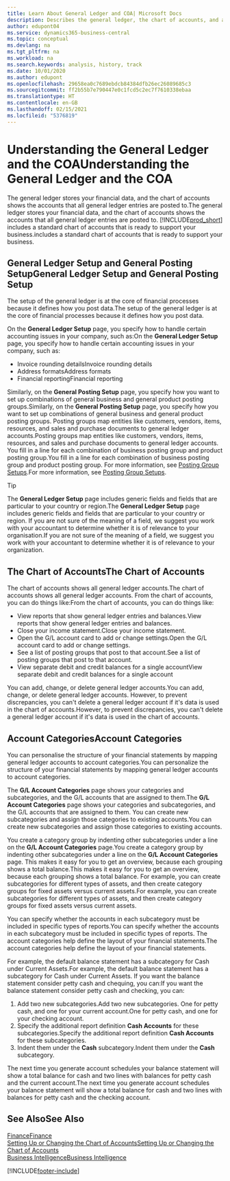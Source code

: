 ```yaml
---
title: Learn About General Ledger and COA| Microsoft Docs
description: Describes the general ledger, the chart of accounts, and account categories.
author: edupont04
ms.service: dynamics365-business-central
ms.topic: conceptual
ms.devlang: na
ms.tgt_pltfrm: na
ms.workload: na
ms.search.keywords: analysis, history, track
ms.date: 10/01/2020
ms.author: edupont
ms.openlocfilehash: 29658ea0c7689ebdcb84384dfb26ec26089685c3
ms.sourcegitcommit: ff2b55b7e790447e0c1fcd5c2ec7f7610338ebaa
ms.translationtype: HT
ms.contentlocale: en-GB
ms.lasthandoff: 02/15/2021
ms.locfileid: "5376819"
---
```

# <a name="understanding-the-general-ledger-and-the-coa"></a><span data-ttu-id="b2653-103">Understanding the General Ledger and the COA</span><span class="sxs-lookup"><span data-stu-id="b2653-103">Understanding the General Ledger and the COA</span></span>

<span data-ttu-id="b2653-104">The general ledger stores your financial data, and the chart of accounts shows the accounts that all general ledger entries are posted to.</span><span class="sxs-lookup"><span data-stu-id="b2653-104">The general ledger stores your financial data, and the chart of accounts shows the accounts that all general ledger entries are posted to.</span></span> [!INCLUDE[prod_short](includes/prod_short.md)] <span data-ttu-id="b2653-105">includes a standard chart of accounts that is ready to support your business.</span><span class="sxs-lookup"><span data-stu-id="b2653-105">includes a standard chart of accounts that is ready to support your business.</span></span>

## <a name="general-ledger-setup-and-general-posting-setup"></a><span data-ttu-id="b2653-106">General Ledger Setup and General Posting Setup</span><span class="sxs-lookup"><span data-stu-id="b2653-106">General Ledger Setup and General Posting Setup</span></span>

<span data-ttu-id="b2653-107">The setup of the general ledger is at the core of financial processes because it defines how you post data.</span><span class="sxs-lookup"><span data-stu-id="b2653-107">The setup of the general ledger is at the core of financial processes because it defines how you post data.</span></span>  

<span data-ttu-id="b2653-108">On the **General Ledger Setup** page, you specify how to handle certain accounting issues in your company, such as:</span><span class="sxs-lookup"><span data-stu-id="b2653-108">On the **General Ledger Setup** page, you specify how to handle certain accounting issues in your company, such as:</span></span>  

* <span data-ttu-id="b2653-109">Invoice rounding details</span><span class="sxs-lookup"><span data-stu-id="b2653-109">Invoice rounding details</span></span>  
* <span data-ttu-id="b2653-110">Address formats</span><span class="sxs-lookup"><span data-stu-id="b2653-110">Address formats</span></span>  
* <span data-ttu-id="b2653-111">Financial reporting</span><span class="sxs-lookup"><span data-stu-id="b2653-111">Financial reporting</span></span>  

<span data-ttu-id="b2653-112">Similarly, on the **General Posting Setup** page, you specify how you want to set up combinations of general business and general product posting groups.</span><span class="sxs-lookup"><span data-stu-id="b2653-112">Similarly, on the **General Posting Setup** page, you specify how you want to set up combinations of general business and general product posting groups.</span></span> <span data-ttu-id="b2653-113">Posting groups map entities like customers, vendors, items, resources, and sales and purchase documents to general ledger accounts.</span><span class="sxs-lookup"><span data-stu-id="b2653-113">Posting groups map entities like customers, vendors, items, resources, and sales and purchase documents to general ledger accounts.</span></span> <span data-ttu-id="b2653-114">You fill in a line for each combination of business posting group and product posting group.</span><span class="sxs-lookup"><span data-stu-id="b2653-114">You fill in a line for each combination of business posting group and product posting group.</span></span> <span data-ttu-id="b2653-115">For more information, see [Posting Group Setups](finance-posting-groups.md).</span><span class="sxs-lookup"><span data-stu-id="b2653-115">For more information, see [Posting Group Setups](finance-posting-groups.md).</span></span>  

> [!TIP]
> <span data-ttu-id="b2653-116">The **General Ledger Setup** page includes generic fields and fields that are particular to your country or region.</span><span class="sxs-lookup"><span data-stu-id="b2653-116">The **General Ledger Setup** page includes generic fields and fields that are particular to your country or region.</span></span> <span data-ttu-id="b2653-117">If you are not sure of the meaning of a field, we suggest you work with your accountant to determine whether it is of relevance to your organisation.</span><span class="sxs-lookup"><span data-stu-id="b2653-117">If you are not sure of the meaning of a field, we suggest you work with your accountant to determine whether it is of relevance to your organization.</span></span>  

## <a name="the-chart-of-accounts"></a><span data-ttu-id="b2653-118">The Chart of Accounts</span><span class="sxs-lookup"><span data-stu-id="b2653-118">The Chart of Accounts</span></span>

<span data-ttu-id="b2653-119">The chart of accounts shows all general ledger accounts.</span><span class="sxs-lookup"><span data-stu-id="b2653-119">The chart of accounts shows all general ledger accounts.</span></span> <span data-ttu-id="b2653-120">From the chart of accounts, you can do things like:</span><span class="sxs-lookup"><span data-stu-id="b2653-120">From the chart of accounts, you can do things like:</span></span>  

* <span data-ttu-id="b2653-121">View reports that show general ledger entries and balances.</span><span class="sxs-lookup"><span data-stu-id="b2653-121">View reports that show general ledger entries and balances.</span></span>  
* <span data-ttu-id="b2653-122">Close your income statement.</span><span class="sxs-lookup"><span data-stu-id="b2653-122">Close your income statement.</span></span>  
* <span data-ttu-id="b2653-123">Open the G/L account card to add or change settings.</span><span class="sxs-lookup"><span data-stu-id="b2653-123">Open the G/L account card to add or change settings.</span></span>  
* <span data-ttu-id="b2653-124">See a list of posting groups that post to that account.</span><span class="sxs-lookup"><span data-stu-id="b2653-124">See a list of posting groups that post to that account.</span></span>
* <span data-ttu-id="b2653-125">View separate debit and credit balances for a single account</span><span class="sxs-lookup"><span data-stu-id="b2653-125">View separate debit and credit balances for a single account</span></span>  

<span data-ttu-id="b2653-126">You can add, change, or delete general ledger accounts.</span><span class="sxs-lookup"><span data-stu-id="b2653-126">You can add, change, or delete general ledger accounts.</span></span> <span data-ttu-id="b2653-127">However, to prevent discrepancies, you can't delete a general ledger account if it's data is used in the chart of accounts.</span><span class="sxs-lookup"><span data-stu-id="b2653-127">However, to prevent discrepancies, you can't delete a general ledger account if it's data is used in the chart of accounts.</span></span>  

## <a name="account-categories"></a><span data-ttu-id="b2653-128">Account Categories</span><span class="sxs-lookup"><span data-stu-id="b2653-128">Account Categories</span></span>

<span data-ttu-id="b2653-129">You can personalise the structure of your financial statements by mapping general ledger accounts to account categories.</span><span class="sxs-lookup"><span data-stu-id="b2653-129">You can personalize the structure of your financial statements by mapping general ledger accounts to account categories.</span></span>  

<span data-ttu-id="b2653-130">The **G/L Account Categories** page shows your categories and subcategories, and the G/L accounts that are assigned to them.</span><span class="sxs-lookup"><span data-stu-id="b2653-130">The **G/L Account Categories** page shows your categories and subcategories, and the G/L accounts that are assigned to them.</span></span> <span data-ttu-id="b2653-131">You can create new subcategories and assign those categories to existing accounts.</span><span class="sxs-lookup"><span data-stu-id="b2653-131">You can create new subcategories and assign those categories to existing accounts.</span></span>  

<span data-ttu-id="b2653-132">You create a category group by indenting other subcategories under a line on the **G/L Account Categories** page.</span><span class="sxs-lookup"><span data-stu-id="b2653-132">You create a category group by indenting other subcategories under a line on the **G/L Account Categories** page.</span></span> <span data-ttu-id="b2653-133">This makes it easy for you to get an overview, because each grouping shows a total balance.</span><span class="sxs-lookup"><span data-stu-id="b2653-133">This makes it easy for you to get an overview, because each grouping shows a total balance.</span></span> <span data-ttu-id="b2653-134">For example, you can create subcategories for different types of assets, and then create category groups for fixed assets versus current assets.</span><span class="sxs-lookup"><span data-stu-id="b2653-134">For example, you can create subcategories for different types of assets, and then create category groups for fixed assets versus current assets.</span></span>  

<span data-ttu-id="b2653-135">You can specify whether the accounts in each subcategory must be included in specific types of reports.</span><span class="sxs-lookup"><span data-stu-id="b2653-135">You can specify whether the accounts in each subcategory must be included in specific types of reports.</span></span> <span data-ttu-id="b2653-136">The account categories help define the layout of your financial statements.</span><span class="sxs-lookup"><span data-stu-id="b2653-136">The account categories help define the layout of your financial statements.</span></span>  

<span data-ttu-id="b2653-137">For example, the default balance statement has a subcategory for Cash under Current Assets.</span><span class="sxs-lookup"><span data-stu-id="b2653-137">For example, the default balance statement has a subcategory for Cash under Current Assets.</span></span> <span data-ttu-id="b2653-138">If you want the balance statement consider petty cash and chequing, you can:</span><span class="sxs-lookup"><span data-stu-id="b2653-138">If you want the balance statement consider petty cash and checking, you can:</span></span>  

1. <span data-ttu-id="b2653-139">Add two new subcategories.</span><span class="sxs-lookup"><span data-stu-id="b2653-139">Add two new subcategories.</span></span> <span data-ttu-id="b2653-140">One for petty cash, and one for your current account.</span><span class="sxs-lookup"><span data-stu-id="b2653-140">One for petty cash, and one for your checking account.</span></span>  
2. <span data-ttu-id="b2653-141">Specify the additional report definition **Cash Accounts** for these subcategories.</span><span class="sxs-lookup"><span data-stu-id="b2653-141">Specify the additional report definition **Cash Accounts** for these subcategories.</span></span>  
3. <span data-ttu-id="b2653-142">Indent them under the **Cash** subcategory.</span><span class="sxs-lookup"><span data-stu-id="b2653-142">Indent them under the **Cash** subcategory.</span></span>  

<span data-ttu-id="b2653-143">The next time you generate account schedules your balance statement will show a total balance for cash and two lines with balances for petty cash and the current account.</span><span class="sxs-lookup"><span data-stu-id="b2653-143">The next time you generate account schedules your balance statement will show a total balance for cash and two lines with balances for petty cash and the checking account.</span></span>  

## <a name="see-also"></a><span data-ttu-id="b2653-144">See Also</span><span class="sxs-lookup"><span data-stu-id="b2653-144">See Also</span></span>

[<span data-ttu-id="b2653-145">Finance</span><span class="sxs-lookup"><span data-stu-id="b2653-145">Finance</span></span>](finance.md)  
[<span data-ttu-id="b2653-146">Setting Up or Changing the Chart of Accounts</span><span class="sxs-lookup"><span data-stu-id="b2653-146">Setting Up or Changing the Chart of Accounts</span></span>](finance-setup-chart-accounts.md)  
[<span data-ttu-id="b2653-147">Business Intelligence</span><span class="sxs-lookup"><span data-stu-id="b2653-147">Business Intelligence</span></span>](bi.md)  


[!INCLUDE[footer-include](includes/footer-banner.md)]